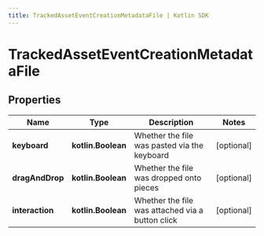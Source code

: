 ```yaml
---
title: TrackedAssetEventCreationMetadataFile | Kotlin SDK
---
```




# TrackedAssetEventCreationMetadataFile

## Properties
Name | Type | Description | Notes
------------ | ------------- | ------------- | -------------
**keyboard** | **kotlin.Boolean** | Whether the file was pasted via the keyboard |  [optional]
**dragAndDrop** | **kotlin.Boolean** | Whether the file was dropped onto pieces |  [optional]
**interaction** | **kotlin.Boolean** | Whether the file was attached via a button click |  [optional]




